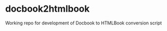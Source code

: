 docbook2htmlbook
================

Working repo for development of Docbook to HTMLBook conversion script
